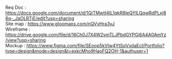 Req Doc : https://docs.google.com/document/d/1QiTMwtt4IL1qkR8leQYlLQqwRdPLxj86q-_JaOLRTjE/edit?usp=sharing <br>
Site map : https://www.gloomaps.com/nQVvHra3yJ <br>
Wireframe : https://drive.google.com/file/d/16Ch0J7X4W2vmTLJPbdGYPGi6A4A0AmYz/view?usp=sharing <br>
Mockup : https://www.figma.com/file/SEoop5kVIw4YtSqVxdaEcl/Portfolio?type=design&mode=design&t=exkcMho9HaoFQ2OH-1&authuser=1 <br>